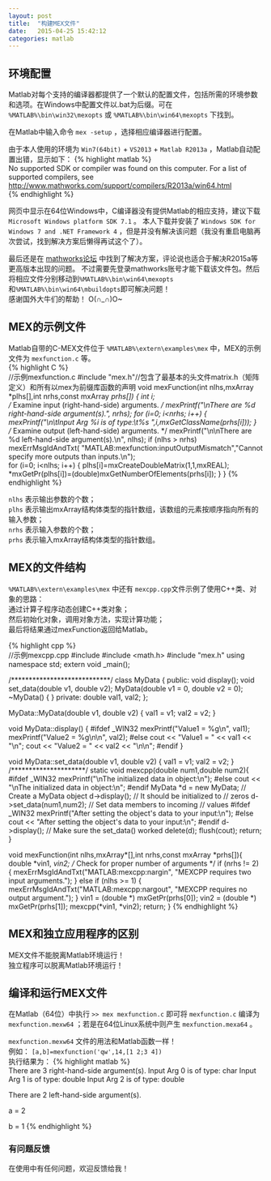 ```yaml
---
layout: post
title:  "构建MEX文件"
date:   2015-04-25 15:42:12
categories: matlab
---
```



## 环境配置
Matlab对每个支持的编译器都提供了一个默认的配置文件，包括所需的环境参数和选项。在Windows中配置文件以.bat为后缀。可在 `%MATLAB%\bin\win32\mexopts` 或 `%MATLAB%\bin\win64\mexopts` 下找到。  

在Matlab中输入命令 `mex -setup` ，选择相应编译器进行配置。

由于本人使用的环境为 `Win7(64bit)` + `VS2013` + `Matlab R2013a` ，Matlab自动配置出错，显示如下：
{% highlight matlab %}  
No supported SDK or compiler was found on this computer. 
For a list of supported compilers, see  
http://www.mathworks.com/support/compilers/R2013a/win64.html  
{% endhighlight %}

网页中显示在64位Windows中，C编译器没有提供Matlab的相应支持，建议下载 `Microsoft Windows platform SDK 7.1` 。
本人下载并安装了 `Windows SDK for Windows 7 and .NET Framework 4` ，但是并没有解决该问题（我没有重启电脑再次尝试，找到解决方案后懒得再试这个了）。  

最后还是在 [mathworks论坛](http://www.mathworks.com/matlabcentral/fileexchange/44408-matlab-mex-support-for-visual-studio-2013--and-mbuild-) 中找到了解决方案，评论说也适合于解决R2015a等更高版本出现的问题。
不过需要先登录mathworks账号才能下载该文件包。然后将相应文件分别移动到`%MATLAB%\bin\win64\mexopts`和`%MATLAB%\bin\win64\mbuildopts`即可解决问题！  
感谢国外大牛们的帮助！  O(∩_∩)O~


## MEX的示例文件
Matlab自带的C-MEX文件位于 `%MATLAB%\extern\examples\mex` 中，MEX的示例文件为 `mexfunction.c` 等。  
{% highlight C %}  
//示例mexfunction.c
#include "mex.h"//包含了最基本的头文件matrix.h（矩阵定义）和所有以mex为前缀库函数的声明
void mexFunction(int nlhs,mxArray *plhs[],int nrhs,const mxArray *prhs[])
{
    int i;       
    /* Examine input (right-hand-side) arguments. */
    mexPrintf("\nThere are %d right-hand-side argument(s).", nrhs);
    for (i=0; i<nrhs; i++)  {
        mexPrintf("\n\tInput Arg %i is of type:\t%s ",i,mxGetClassName(prhs[i]));
    }    
    /* Examine output (left-hand-side) arguments. */
    mexPrintf("\n\nThere are %d left-hand-side argument(s).\n", nlhs);
    if (nlhs > nrhs)
      mexErrMsgIdAndTxt( "MATLAB:mexfunction:inputOutputMismatch","Cannot specify more outputs than inputs.\n");    
    for (i=0; i<nlhs; i++)  {
        plhs[i]=mxCreateDoubleMatrix(1,1,mxREAL);
        *mxGetPr(plhs[i])=(double)mxGetNumberOfElements(prhs[i]);
    }
}
{% endhighlight %}

`nlhs` 表示输出参数的个数；  
`plhs` 表示输出mxArray结构体类型的指针数组，该数组的元素按顺序指向所有的输入参数；  
`nrhs` 表示输入参数的个数；  
`prhs` 表示输入mxArray结构体类型的指针数组。  

## MEX的文件结构

`%MATLAB%\extern\examples\mex` 中还有 `mexcpp.cpp`文件示例了使用C++类、对象的思路：  
通过计算子程序动态创建C++类对象；  
然后初始化对象，调用对象方法，实现计算功能；  
最后将结果通过mexFunction返回给Matlab。  

{% highlight cpp %}  
//示例mexcpp.cpp
#include <iostream>
#include <math.h>
#include "mex.h"
using namespace std;
extern void _main();

/****************************/
class MyData {
public:
  void display();
  void set_data(double v1, double v2);
  MyData(double v1 = 0, double v2 = 0);
  ~MyData() { }
private:
  double val1, val2;
};

MyData::MyData(double v1, double v2)
{
  val1 = v1;
  val2 = v2;
}

void MyData::display()
{
#ifdef _WIN32
	mexPrintf("Value1 = %g\n", val1);
	mexPrintf("Value2 = %g\n\n", val2);
#else
  cout << "Value1 = " << val1 << "\n";
  cout << "Value2 = " << val2 << "\n\n";
#endif
}

void MyData::set_data(double v1, double v2) { val1 = v1; val2 = v2; }
/*********************/
static void mexcpp(double num1,double num2){
	#ifdef _WIN32
		mexPrintf("\nThe initialized data in object:\n");
	#else
		cout << "\nThe initialized data in object:\n";
	#endif
	MyData *d = new MyData; // Create a  MyData object
	d->display();           // It should be initialized to
                          // zeros
	d->set_data(num1,num2); // Set data members to incoming
                          // values
	#ifdef _WIN32
		mexPrintf("After setting the object's data to your input:\n");
	#else
		cout << "After setting the object's data to your input:\n";
	#endif
	d->display();           // Make sure the set_data() worked
	delete(d);
	flush(cout);
	return;
}

void mexFunction(int nlhs,mxArray*[],int nrhs,const mxArray *prhs[]){
	double *vin1, *vin2;
	/* Check for proper number of arguments */
	if (nrhs != 2) {
		mexErrMsgIdAndTxt("MATLAB:mexcpp:nargin", 
            "MEXCPP requires two input arguments.");
	} else if (nlhs >= 1) {
		mexErrMsgIdAndTxt("MATLAB:mexcpp:nargout",
         "MEXCPP requires no output argument.");
	}
	vin1 = (double *) mxGetPr(prhs[0]);
	vin2 = (double *) mxGetPr(prhs[1]);
	mexcpp(*vin1, *vin2);
	return;
}
{% endhighlight %}

## MEX和独立应用程序的区别
MEX文件不能脱离Matlab环境运行！  
独立程序可以脱离Matlab环境运行！  

## 编译和运行MEX文件
在Matlab（64位）中执行 `>> mex mexfunction.c` 即可将 `mexfunction.c` 编译为 `mexfunction.mexw64` ；若是在64位Linux系统中则产生 `mexfunction.mexa64` 。  

`mexfunction.mexw64` 文件的用法和Matlab函数一样！  
例如： `[a,b]=mexfunction('qw',14,[1 2;3 4])`   
执行结果为：
{% highlight matlab %}  
There are 3 right-hand-side argument(s).
	Input Arg 0 is of type:	char 
	Input Arg 1 is of type:	double 
	Input Arg 2 is of type:	double 
	
There are 2 left-hand-side argument(s).

a =   2

b =   1
{% endhighlight %}


### 有问题反馈
在使用中有任何问题，欢迎反馈给我！
